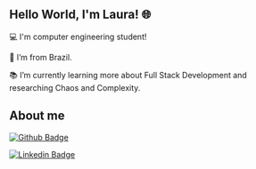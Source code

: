 

 

## Hello World, I'm Laura! 🌐

 

:computer: I'm computer engineering student!

:house_with_garden: I’m from Brazil.

:books: I’m currently learning more about Full Stack Development and researching Chaos and Complexity.


## About me

[![Github Badge](https://img.shields.io/badge/-Github-000?style=flat-square&logo=Github&logoColor=white&link=https://github.com/llauracampos)](https://github.com/llauracampos)

[![Linkedin Badge](https://img.shields.io/badge/-LinkedIn-blue?style=flat-square&logo=Linkedin&logoColor=white&link=https://www.linkedin.com/in/llauracampos/)](https://www.linkedin.com/in/llauracampos/)

